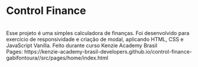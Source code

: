# Control Finance
<br>
Esse projeto é uma simples calculadora de finanças. Foi desenvolvido para exercício de responsividade e criação de modal, aplicando HTML, CSS e JavaScript Vanilla. 
Feito durante curso Kenzie Academy Brasil
<br>
Pages: https://kenzie-academy-brasil-developers.github.io/control-finance-gabifontoura//src/pages/home/index.html
